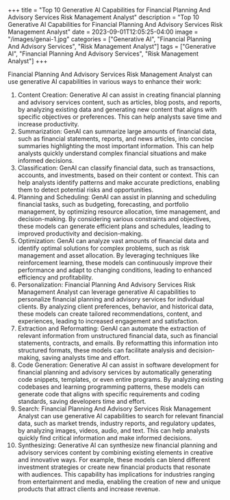 +++
title = "Top 10 Generative AI Capabilities for Financial Planning And Advisory Services Risk Management Analyst"
description = "Top 10 Generative AI Capabilities for Financial Planning And Advisory Services Risk Management Analyst"
date = 2023-09-01T12:05:25-04:00
image = "/images/genai-1.jpg"
categories = ["Generative AI", "Financial Planning And Advisory Services", "Risk Management Analyst"]
tags = ["Generative AI", "Financial Planning And Advisory Services", "Risk Management Analyst"]
+++

Financial Planning And Advisory Services Risk Management Analyst can use generative AI capabilities in various ways to enhance their work:

1. Content Creation: Generative AI can assist in creating financial planning and advisory services content, such as articles, blog posts, and reports, by analyzing existing data and generating new content that aligns with specific objectives or preferences. This can help analysts save time and increase productivity.
2. Summarization: GenAI can summarize large amounts of financial data, such as financial statements, reports, and news articles, into concise summaries highlighting the most important information. This can help analysts quickly understand complex financial situations and make informed decisions.
3. Classification: GenAI can classify financial data, such as transactions, accounts, and investments, based on their content or context. This can help analysts identify patterns and make accurate predictions, enabling them to detect potential risks and opportunities.
4. Planning and Scheduling: GenAI can assist in planning and scheduling financial tasks, such as budgeting, forecasting, and portfolio management, by optimizing resource allocation, time management, and decision-making. By considering various constraints and objectives, these models can generate efficient plans and schedules, leading to improved productivity and decision-making.
5. Optimization: GenAI can analyze vast amounts of financial data and identify optimal solutions for complex problems, such as risk management and asset allocation. By leveraging techniques like reinforcement learning, these models can continuously improve their performance and adapt to changing conditions, leading to enhanced efficiency and profitability.
6. Personalization: Financial Planning And Advisory Services Risk Management Analyst can leverage generative AI capabilities to personalize financial planning and advisory services for individual clients. By analyzing client preferences, behavior, and historical data, these models can create tailored recommendations, content, and experiences, leading to increased engagement and satisfaction.
7. Extraction and Reformatting: GenAI can automate the extraction of relevant information from unstructured financial data, such as financial statements, contracts, and emails. By reformatting this information into structured formats, these models can facilitate analysis and decision-making, saving analysts time and effort.
8. Code Generation: Generative AI can assist in software development for financial planning and advisory services by automatically generating code snippets, templates, or even entire programs. By analyzing existing codebases and learning programming patterns, these models can generate code that aligns with specific requirements and coding standards, saving developers time and effort.
9. Search: Financial Planning And Advisory Services Risk Management Analyst can use generative AI capabilities to search for relevant financial data, such as market trends, industry reports, and regulatory updates, by analyzing images, videos, audio, and text. This can help analysts quickly find critical information and make informed decisions.
10. Synthesizing: Generative AI can synthesize new financial planning and advisory services content by combining existing elements in creative and innovative ways. For example, these models can blend different investment strategies or create new financial products that resonate with audiences. This capability has implications for industries ranging from entertainment and media, enabling the creation of new and unique products that attract clients and increase revenue.